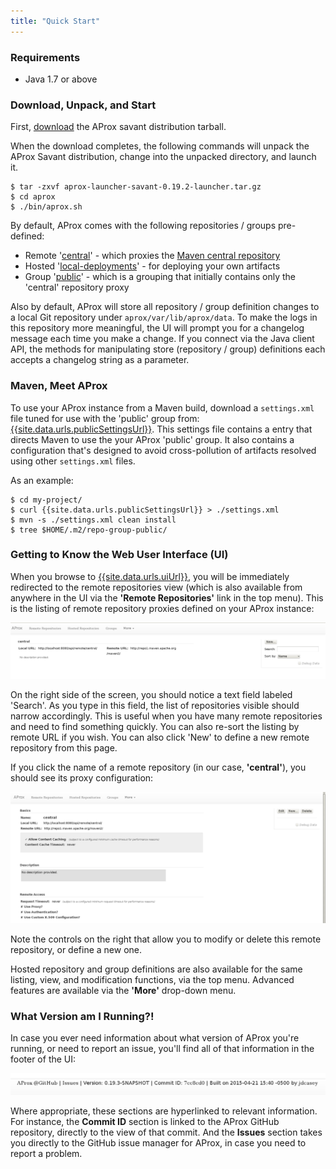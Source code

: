 ```yaml
---
title: "Quick Start"
---
```


### Requirements

* Java 1.7 or above


### Download, Unpack, and Start

First, [download]({{site.data.urls.savantUrl}}) the AProx savant distribution tarball.

When the download completes, the following commands will unpack the AProx Savant distribution, change into the unpacked directory, and launch it.

    $ tar -zxvf aprox-launcher-savant-0.19.2-launcher.tar.gz
    $ cd aprox
    $ ./bin/aprox.sh

By default, AProx comes with the following repositories / groups pre-defined:

* Remote '[central]({{site.data.urls.centralProxyUrl}})' - which proxies the [Maven central repository]({{site.data.urls.centralUrl}})
* Hosted '[local-deployments]({{site.data.urls.localDeployUrl}})' - for deploying your own artifacts
* Group '[public]({{site.data.urls.publicUrl}})' - which is a grouping that initially contains only the 'central' repository proxy

Also by default, AProx will store all repository / group definition changes to a local Git repository under `aprox/var/lib/aprox/data`. To make the logs in this repository more meaningful, the UI will prompt you for a changelog message each time you make a change. If you connect via the Java client API, the methods for manipulating store (repository / group) definitions each accepts a changelog string as a parameter.

### Maven, Meet AProx

To use your AProx instance from a Maven build, download a `settings.xml` file tuned for use with the 'public' group from: [{{site.data.urls.publicSettingsUrl}}]({{site.data.urls.publicSettingsUrl}}). This settings file contains a <mirror> entry that directs Maven to use the your AProx 'public' group. It also contains a <localRepository> configuration that's designed to avoid cross-pollution of artifacts resolved using other `settings.xml` files.

As an example:

    $ cd my-project/
    $ curl {{site.data.urls.publicSettingsUrl}} > ./settings.xml
    $ mvn -s ./settings.xml clean install
    $ tree $HOME/.m2/repo-group-public/


### Getting to Know the Web User Interface (UI)

When you browse to [{{site.data.urls.uiUrl}}]({{site.data.urls.uiUrl}}), you will be immediately redirected to the remote repositories view (which is also available from anywhere in the UI via the **'Remote Repositories'** link in the top menu). This is the listing of remote repository proxies defined on your AProx instance:

![AProx Remotes UI](grabs/qs-remotes.png)

On the right side of the screen, you should notice a text field labeled 'Search'. As you type in this field, the list of repositories visible should narrow accordingly. This is useful when you have many remote repositories and need to find something quickly. You can also re-sort the listing by remote URL if you wish. You can also click 'New' to define a new remote repository from this page.

If you click the name of a remote repository (in our case, **'central'**), you should see its proxy configuration:

![AProx Central Remote UI](grabs/qs-remote-central.png)

Note the controls on the right that allow you to modify or delete this remote repository, or define a new one.

Hosted repository and group definitions are also available for the same listing, view, and modification functions, via the top menu. Advanced features are available via the **'More'** drop-down menu.

### What Version am I Running?!

In case you ever need information about what version of AProx you're running, or need to report an issue, you'll find all of that information in the footer of the UI:

![AProx Version Info](grabs/qs-version-info.png)

Where appropriate, these sections are hyperlinked to relevant information. For instance, the **Commit ID** section is linked to the AProx GitHub repository, directly to the view of that commit. And the **Issues** section takes you directly to the GitHub issue manager for AProx, in case you need to report a problem.

